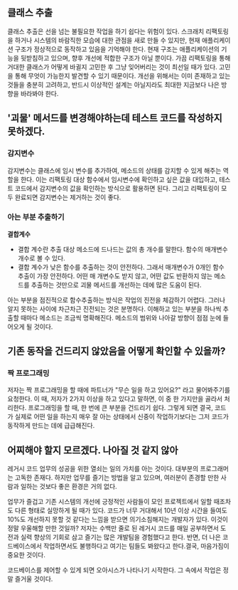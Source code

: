 ## 클래스 추출

클래스 추출은 선을 넘는 불필요한 작업을 하기 쉽다는 위험이 있다. 스크래치 리팩토링을 하거나 시스템의 바람직한 모습에 대한 관점을 새로 만들 수 있지만, 현재 애플리케이션 구조가 정상적으로 동작하고 있음을 기억해야 한다. 현재 구조는 애플리케이션의 기능을 뒷받침하고 있으며, 향후 개선에 적합한 구조가 아닐 뿐이다. 가끔 리팩토링을 통해 거대한 클래스가 어떻게 바귈지 고민한 후 그냥 잊어버리는 것이 최선일 때가 있다. 고민을 통해 무엇이 가능한지 발견할 수 있기 때문이다. 개선을 위해서는 이미 존재하고 있는 것들을 충분히 고려하고, 반드시 이상적인 설계는 아닐지라도 최대한 지금보다 나은 방향을 바라봐야 한다.

## '괴물' 메서드를 변경해야하는데 테스트 코드를 작성하지 못하겠다.

### 감지변수

감지변수는 클래스에 임시 변수를 추가하여, 메소드의 상태를 감지할 수 있게 해주는 역할을 한다. 이는 리팩토링 대상 함수에서 임시변수에 확인하고 싶은 값을 대입하고, 테스트 코드에서 감지변수의 값을 확인하는 방식으로 활용하면 된다. 그리고 리팩토링이 모두 완료되면 감지변수는 제거하는 것이 좋다. 

### 아는 부분 추출하기

**결합계수**

- 결합 계수란 추출 대상 메소드에 드나드는 값의 총 개수를 말한다. 함수의 매개변수 개수로 볼 수 있다.
- 결합 계수가 낮은 함수를 추출하는 것이 안전하다. 그래서 매개변수가 0개인 함수 추출이 가장 안전하다. 어떤 매 개변수도 받지 않고, 어떤 값도 반환하지 않는 메소드를 추출하는 것만으로 괴물 메서드를 개선하는 데에 많은 도움이 된다.

아는 부분을 점진적으로 함수추출하는 방식은 작업의 진전을 체감하기 어렵다. 그러나 알지 못하는 사이에 차근차근 진전되는 것은 분명하다. 이해하고 있는 부분을 하나씩 추출할 때마다 메소드는 조금씩 명확해진다. 메소드의 범위와 나아갈 방향이 점점 눈에 들어오게 될 것이다. 

## 기존 동작을 건드리지 않았음을 어떻게 확인할 수 있을까?

### 짝 프로그래밍

저자는 짝 프로그래밍을 할 때에 파트너가 "무슨 일을 하고 있어요?" 라고 물어봐주기를 요청한다. 이 때, 저자가 2가지 이상을 하고 있다고 말하면, 이 중 한 가지만을 골라서 처리한다. 프로그래밍을 할 때, 한 번에 큰 부분을 건드리기 쉽다. 그렇게 되면 결국, 코드가 실제로 어떤 일을 하는지 매우 잘 아는 상태에서 신중이 작업하기보다는 그저 코드가 동작하게 만드는 데에 급급해진다.

## 어찌해야 할지 모르겠다. 나아질 것 같지 않아

레거시 코드 업무의 성공을 위한 열쇠는 일의 가치를 아는 것이다. 대부분의 프로그래머는 고독한 존재다. 하지만 업무를 즐기는 방법을 알고 있으며, 여러분이 존경할 만한 사람과 일하는 것보다 좋은 환경은 거의 없다. 

업무가 즐겁고 기존 시스템의 개선에 긍정적인 사람들이 모인 프로젝트에서 일할 때조차도 다른 형태로 실망하게 될 때가 있다. 코드가 너무 거대해서 10년 이상 시간을 들여도 10%도 개선하지 못할 것 같다는 느낌을 받으면 의기소침해지는 개발자가 있다. 이것이 정말 우울해할 만한 것일까? 저자는 수백만 줄로 된 레거시 코드를 매일 공부하면서 도전과 실력 향상의 기회로 삼고 즐기는 많은 개발팀을 경험했다고 한다. 반면, 더 나은 코드베이스에서 작업하면서도 불행하다고 여기는 팀들도 봐왔다고 한다.결국, 마음가짐이 중요한 것이다. 

코드베이스를 제어할 수 있게 되면 오아시스가 나타나기 시작한다. 그 속에서 작업은 정말 즐거울 것이다.
